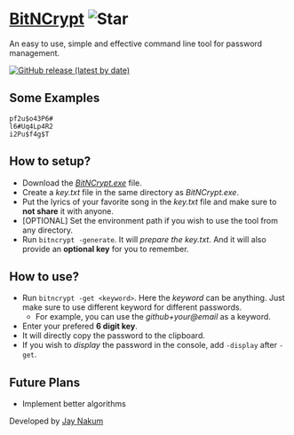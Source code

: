 # [BitNCrypt](https://github.com/JayNakum/BitNCrypt) ![Star](https://img.shields.io/github/stars/JayNakum/BitNCrypt?style=social)
An easy to use, simple and effective command line tool for password management.

[![GitHub release (latest by date)](https://img.shields.io/github/v/release/JayNakum/BitNCrypt?include_prereleaseslabel=Download&style=for-the-badge)](https://github.com/JayNakum/BitNCrypt/releases)

## Some Examples 
    pf2u$o43P6#  
    l6#Uq4Lp4R2  
    i2Pu$f4g$T  

## How to setup?
- Download the *[BitNCrypt.exe](https://github.com/JayNakum/BitNCrypt/releases)* file.
- Create a *key.txt* file in the same directory as *BitNCrypt.exe*.
- Put the lyrics of your favorite song in the *key.txt* file and make sure to **not share** it with anyone.
- [OPTIONAL] Set the environment path if you wish to use the tool from any directory.
- Run ```bitncrypt -generate```. It will *prepare the key.txt*. And it will also provide an **optional key** for you to remember.

## How to use?
- Run ```bitncrypt -get <keyword>```. Here the *keyword* can be anything. Just make sure to use different keyword for different passwords.
    - For example, you can use the *github+your@email* as a keyword.
- Enter your prefered **6 digit key**.
- It will directly copy the password to the clipboard.
- If you wish to *display* the password in the console, add ```-display``` after ```-get```.

## Future Plans
- Implement better algorithms

Developed by [Jay Nakum](https://JayNakum.github.io)
